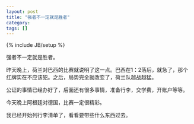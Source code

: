```yaml
---
layout: post
title: "强者不一定就是胜者"
category: 
tags: []
---
```

{% include JB/setup %}

强者不一定就是胜者。

昨天晚上，荷兰对巴西的比赛就说明了这一点。巴西在1：2落后，就急了，那个红牌实在不应该犯。之后，局势完全就改变了，荷兰队越战越猛。

公证的事情已经办好了，后面还有很多事情，准备行李，交学费，开账户等等。

今天晚上阿根廷对德国，比赛一定很精彩。

我已经开始列行李清单了，看看要带些什么东西过去。